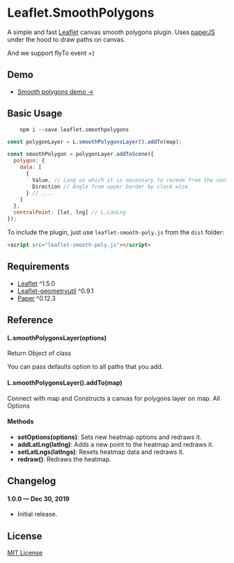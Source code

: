 # Leaflet.SmoothPolygons

A simple and fast [Leaflet](http://leafletjs.com) canvas smooth polygons plugin.
Uses [paperJS](http://paperjs.org/) under the hood to draw paths on canvas.

And we support flyTo event =)

## Demo

- [Smooth polygons demo &rarr;](https://sanchezweezer.github.io/Leaflet.SmoothPolygons/docs)

## Basic Usage

```shell script
    npm i --save leaflet.smoothpolygons
```

```js
const polygonLayer = L.smoothPolygonsLayer().addTo(map);

const smoothPolygon = polygonLayer.addToScene({
  polygon: {
    data: [
      {
        Value, // Long on which it is necessary to recede from the center
        Direction // Angle from upper border by clock wise
      } // ,...
    ]
  },
  centralPoint: [lat, lng] // L.LanLng
});
```

To include the plugin, just use `leaflet-smooth-poly.js` from the `dist` folder:

```html
<script src="leaflet-smooth-poly.js"></script>
```

## Requirements

- [Leaflet](https://leafletjs.com/) ^1.5.0
- [Leaflet-geometryutil](http://makinacorpus.github.io/Leaflet.GeometryUtil/) ^0.9.1
- [Paper](http://paperjs.org/) ^0.12.3

## Reference

#### L.smoothPolygonsLayer(options)

Return Object of class

You can pass defaults option to all paths that you add.

#### L.smoothPolygonsLayer().addTo(map)

Connect with map and Constructs a canvas for polygons layer on map. All Options

#### Methods

- **setOptions(options)**: Sets new heatmap options and redraws it.
- **addLatLng(latlng)**: Adds a new point to the heatmap and redraws it.
- **setLatLngs(latlngs)**: Resets heatmap data and redraws it.
- **redraw()**: Redraws the heatmap.

## Changelog

#### 1.0.0 &mdash; Dec 30, 2019

- Initial release.

## License

[MIT License](https://github.com/sanchezweezer/Leaflet.SmoothPolygons/blob/master/LICENSE)
